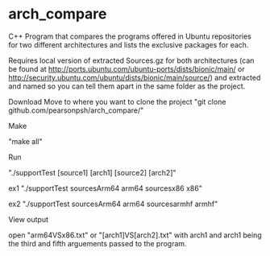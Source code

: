 # arch_compare
C++ Program that compares the programs offered in Ubuntu repositories for two different architectures and lists the exclusive packages for each.

Requires local version of extracted Sources.gz for both architectures (can be found at http://ports.ubuntu.com/ubuntu-ports/dists/bionic/main/ or http://security.ubuntu.com/ubuntu/dists/bionic/main/source/) and extracted and named so you can tell them apart in the same folder as the project.

Download
  Move to where you want to clone the project
  "git clone github.com/pearsonpsh/arch_compare/"


Make

  "make all"


Run

  "./supportTest [source1] [arch1] [source2] [arch2]"
  
  ex1 "./supportTest sourcesArm64 arm64 sourcesx86 x86"
  
  ex2 "./supportTest sourcesArm64 arm64 sourcesarmhf armhf"


View output

open "arm64VSx86.txt" or "[arch1]VS[arch2].txt" with arch1 and arch1 being the third and fifth arguements passed to the program.
